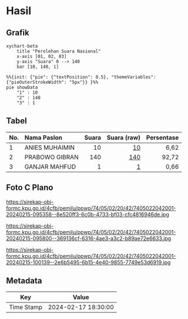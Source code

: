 # Hasil

## Grafik

```mermaid
xychart-beta
    title "Perolehan Suara Nasional"
    x-axis [01, 02, 03]
    y-axis "Suara" 0 --> 140
    bar [10, 140, 1]
```

```mermaid
%%{init: {"pie": {"textPosition": 0.5}, "themeVariables": {"pieOuterStrokeWidth": "5px"}} }%%
pie showData
    "1" : 10
    "2" : 140
    "3" : 1
```

## Tabel

| No. | Nama Paslon    | Suara | Suara (raw) | Persentase |
|:--- |:-------------- | -----:| -----------:| ----------:|
| 1   | ANIES MUHAIMIN | 10    | [10][p-1]   | 6,62       |
| 2   | PRABOWO GIBRAN | 140   | [140][p-2]  | 92,72      |
| 3   | GANJAR MAHFUD  | 1     | [1][p-3]    | 0,66       |


[p-1]: https://github.com/gigit-pemilu/pemilu-2024/blob/main/pilpres/hitung-suara/sub/74-sulawesi-tenggara/sub/05-konawe-selatan/sub/02-angata/sub/2042-puulipu/sub/001-tps/sub/paslon-1.txt
[p-2]: https://github.com/gigit-pemilu/pemilu-2024/blob/main/pilpres/hitung-suara/sub/74-sulawesi-tenggara/sub/05-konawe-selatan/sub/02-angata/sub/2042-puulipu/sub/001-tps/sub/paslon-2.txt
[p-3]: https://github.com/gigit-pemilu/pemilu-2024/blob/main/pilpres/hitung-suara/sub/74-sulawesi-tenggara/sub/05-konawe-selatan/sub/02-angata/sub/2042-puulipu/sub/001-tps/sub/paslon-3.txt

## Foto C Plano

https://sirekap-obj-formc.kpu.go.id/4cfb/pemilu/ppwp/74/05/02/20/42/7405022042001-20240215-095358--8e520ff3-6c0b-4733-bf03-cfc4816946de.jpg

https://sirekap-obj-formc.kpu.go.id/4cfb/pemilu/ppwp/74/05/02/20/42/7405022042001-20240215-095800--369136cf-6316-4ae3-a3c2-b89ae72e6633.jpg

https://sirekap-obj-formc.kpu.go.id/4cfb/pemilu/ppwp/74/05/02/20/42/7405022042001-20240215-100139--2e6b5495-6b15-4e40-9855-7749e53d6919.jpg


## Metadata

| Key        | Value               |
| ---------- | ------------------- |
| Time Stamp | 2024-02-17 18:30:00 |



